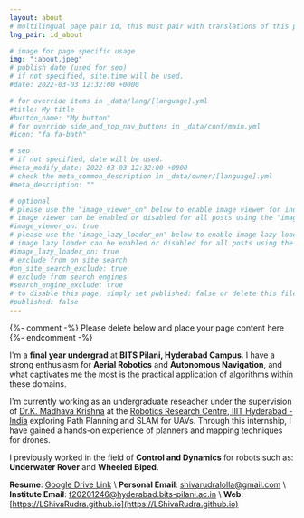 ```yaml
---
layout: about
# multilingual page pair id, this must pair with translations of this page. (This name must be unique)
lng_pair: id_about

# image for page specific usage
img: ":about.jpeg"
# publish date (used for seo)
# if not specified, site.time will be used.
#date: 2022-03-03 12:32:00 +0000

# for override items in _data/lang/[language].yml
#title: My title
#button_name: "My button"
# for override side_and_top_nav_buttons in _data/conf/main.yml
#icon: "fa fa-bath"

# seo
# if not specified, date will be used.
#meta_modify_date: 2022-03-03 12:32:00 +0000
# check the meta_common_description in _data/owner/[language].yml
#meta_description: ""

# optional
# please use the "image_viewer_on" below to enable image viewer for individual pages or posts (_posts/ or [language]/_posts folders).
# image viewer can be enabled or disabled for all posts using the "image_viewer_posts: true" setting in _data/conf/main.yml.
#image_viewer_on: true
# please use the "image_lazy_loader_on" below to enable image lazy loader for individual pages or posts (_posts/ or [language]/_posts folders).
# image lazy loader can be enabled or disabled for all posts using the "image_lazy_loader_posts: true" setting in _data/conf/main.yml.
#image_lazy_loader_on: true
# exclude from on site search
#on_site_search_exclude: true
# exclude from search engines
#search_engine_exclude: true
# to disable this page, simply set published: false or delete this file
#published: false
---
```


{%- comment -%} Please delete below and place your page content here {%- endcomment -%}


 I'm a **final year undergrad** at **BITS Pilani, Hyderabad Campus**. I have a strong enthusiasm for **Aerial Robotics** and **Autonomous Navigation**, and what captivates me the most is the practical application of algorithms within these domains.

I'm currently working as an undergraduate reseacher under the supervision of [Dr.K. Madhava Krishna](https://robotics.iiit.ac.in/faculty_mkrishna/) at the [Robotics Research Centre, IIIT Hyderabad - India](https://robotics.iiit.ac.in//) exploring Path Planning and SLAM for UAVs. Through this internship, I have gained a hands-on experience of planners and mapping techniques for drones. 

I previously worked in the field of **Control and Dynamics** for robots such as: **Underwater Rover** and **Wheeled Biped**.

<!-- **CV**: [Google Drive Link](https://drive.google.com/file/d/1LYTDRyFuUPKfe1H1_sCX-ffLA0Csu08k/view?usp=sharing)  -->

<!--**CV**: [Google Drive Link](https://drive.google.com/file/d/1G_3FIA0rCt7_YYm5kt6Rej2kVYASRaxR/view?usp=sharing)  -->

<!--Extended CV (Web Version):  -->
**Resume**: [Google Drive Link](https://drive.google.com/file/d/1r_xJUA7MQTktPxFNGlhzkOHCehBO_KhB/view?usp=sharing) \\
**Personal Email**: shivarudralolla@gmail.com \\
**Institute Email**: f20201246@hyderabad.bits-pilani.ac.in \\
**Web**: [https://LShivaRudra.github.io](https://LShivaRudra.github.io) 
